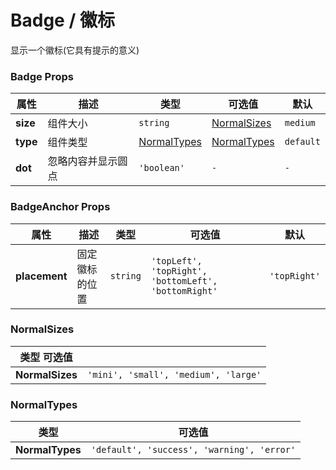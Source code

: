 # Badge / 徽标

显示一个徽标(它具有提示的意义)

<playground
  title="默认的"
  name="ex-badge-default"
  desc="展示一个数字或者一段文字"
/>

<playground
  title="类型"
  name="ex-badge-type"
  desc="以不同的色彩表达不同的状态"
/>

<playground
  title="大小"
  name="ex-badge-size"
  desc="不同大小的徽标组件"
/>

<playground
  title="锚点"
  name="ex-badge-anchor"
  desc="提供一个固定徽标的容器"
/>

### Badge Props

| 属性     | 描述               | 类型                        | 可选值                      | 默认      |
| -------- | ------------------ | --------------------------- | --------------------------- | --------- |
| **size** | 组件大小           | `string`                    | [NormalSizes](#normalsizes) | `medium`  |
| **type** | 组件类型           | [NormalTypes](#normaltypes) | [NormalTypes](#normaltypes) | `default` |
| **dot**  | 忽略内容并显示圆点 | `'boolean'`                 | `-`                         | `-`       |

### BadgeAnchor Props

| 属性          | 描述           | 类型     | 可选值                                               | 默认         |
| ------------- | -------------- | -------- | ---------------------------------------------------- | ------------ |
| **placement** | 固定徽标的位置 | `string` | `'topLeft', 'topRight', 'bottomLeft', 'bottomRight'` | `'topRight'` |

### NormalSizes

| 类型 可选值     |                                      |
| --------------- | ------------------------------------ |
| **NormalSizes** | `'mini', 'small', 'medium', 'large'` |

### NormalTypes

| 类型            | 可选值                                     |
| --------------- | ------------------------------------------ |
| **NormalTypes** | `'default', 'success', 'warning', 'error'` |
